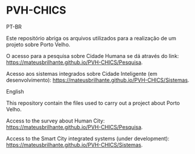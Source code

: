 # PVH-CHICS

PT-BR

Este repositório abriga os arquivos utilizados para a realização de um projeto sobre Porto Velho.

O acesso para a pesquisa sobre Cidade Humana se dá através do link: https://mateusbrilhante.github.io/PVH-CHICS/Pesquisa.

Acesso aos sistemas integrados sobre Cidade Inteligente (em desenvolvimento): https://mateusbrilhante.github.io/PVH-CHICS/Sistemas.


English

This repository contain the files used to carry out a project about Porto Velho.

Access to the survey about Human City: https://mateusbrilhante.github.io/PVH-CHICS/Pesquisa.

Access to the Smart City integrated systems (under development): https://mateusbrilhante.github.io/PVH-CHICS/Sistemas.

